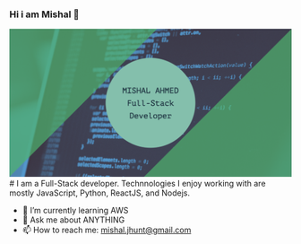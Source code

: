 ### Hi i am Mishal 👋
<img src="https://github.com/getsomex/getsomex/blob/main/mishal-ahmed-fullstack-dev.png" alt="Mishal Ahmed - Full-Stack developer">
# I am a  Full-Stack developer. Technnologies I enjoy working with are mostly JavaScript, Python, ReactJS, and Nodejs.

- 🌱 I’m currently learning AWS
- 💬 Ask me about ANYTHING
- 📫 How to reach me: mishal.jhunt@gmail.com

